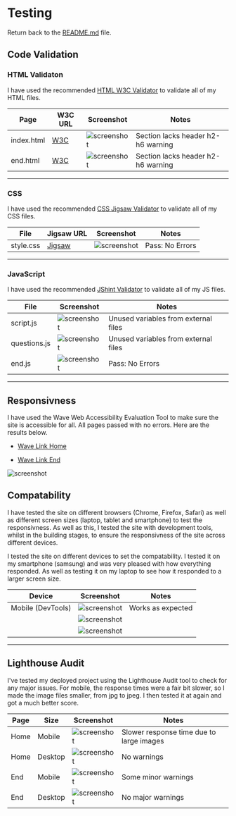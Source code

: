 # Testing

Return back to the [README.md](README.md) file.

## Code Validation

### HTML Validaton

I have used the recommended [HTML W3C Validator](https://validator.w3.org) to validate all of my HTML files.

| Page | W3C URL | Screenshot | Notes |
| --- | --- | --- | --- |
| index.html | [W3C](https://validator.w3.org/nu/?doc=https%3A%2F%2Femmygood.github.io%2Fmusic-quiz-madness%2Findex.html) | ![screenshot](documentation/homeval.png) | Section lacks header h2-h6 warning |
| end.html | [W3C](https://validator.w3.org/nu/?doc=https%3A%2F%2Femmygood.github.io%2Fmusic-quiz-madness%2Fend.html) | ![screenshot](documentation/homeval.png) | Section lacks header h2-h6 warning |

---

### CSS

I have used the recommended [CSS Jigsaw Validator](https://jigsaw.w3.org/css-validator) to validate all of my CSS files.

| File | Jigsaw URL | Screenshot | Notes |
| --- | --- | --- | --- |
| style.css | [Jigsaw](https://jigsaw.w3.org/css-validator/validator?uri=https%3A%2F%2Femmygood.github.io%2Fmusic-quiz-madness) | ![screenshot](documentation/cssval.png) | Pass: No Errors |

---

### JavaScript

I have used the recommended [JShint Validator](https://jshint.com) to validate all of my JS files.

| File | Screenshot | Notes |
| --- | --- | --- |
| script.js | ![screenshot](documentation/jshint1.png) | Unused variables from external files |
| questions.js | ![screenshot](documentation/questhint.png) | Unused variables from external files |
| end.js | ![screenshot](documentation/endhint.png) | Pass: No Errors |

---

## Responsivness 

I have used the Wave Web Accessibility Evaluation Tool to make sure the site is accessible for all. All pages passed with no errors. Here are the results below.

- [Wave Link Home](https://wave.webaim.org/report#/https://emmygood.github.io/music-quiz-madness/index.html)

- [Wave Link End](https://wave.webaim.org/report#/https://emmygood.github.io/music-quiz-madness/end.html)

![screenshot](documentation/wave1.png)

## Compatability 

I have tested the site on different browsers (Chrome, Firefox, Safari) as well as different screen sizes (laptop, tablet and smartphone) to test the responsivness. As well as this, I tested the site with development tools, whilst in the building stages, to ensure the responsivness of the site across different devices.

I tested the site on different devices to set the compatability. I tested it on my smartphone (samsung) and was very pleased with how everything responded. As well as testing it on my laptop to see how it responded to a larger screen size.

| Device | Screenshot | Notes |
| --- | --- | --- |
| Mobile (DevTools) | ![screenshot](documentation/validation/samsung1.png) | Works as expected |
|                   | ![screenshot](documentation/validation/samsung2.png) |
|                   | ![screenshot](documentation/validation/samsung3.png) |

---

## Lighthouse Audit

I've tested my deployed project using the Lighthouse Audit tool to check for any major issues. For mobile, the response times were a fair bit slower, so I made the image files smaller, from jpg to jpeg. I then tested it at again and got a much better score.

| Page | Size | Screenshot | Notes |
| --- | --- | --- | --- |
| Home | Mobile | ![screenshot](documentation/validation/lighthousemob.png) | Slower response time due to large images |
| Home | Desktop | ![screenshot](documentation/validation/lighthouse.png) | No warnings |
| End | Mobile | ![screenshot](documentation/validation/lighthousemob2.png) | Some minor warnings |
| End | Desktop | ![screenshot](documentation/validation/lighthouseend.png) | No major warnings |


